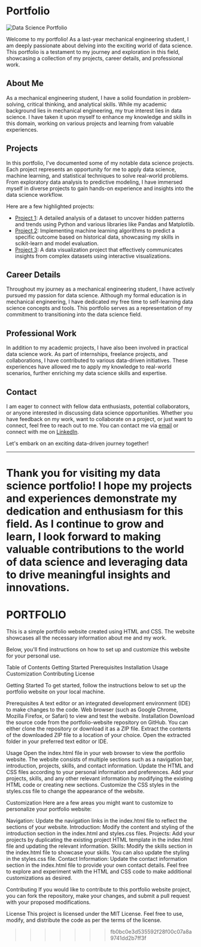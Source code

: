 
# Portfolio

![Data Science Portfolio](https://avaneesh-pathak.github.io/PORTFOLIO/)

Welcome to my portfolio! As a last-year mechanical engineering student, I am deeply passionate about delving into the exciting world of data science. This portfolio is a testament to my journey and exploration in this field, showcasing a collection of my projects, career details, and professional work.

## About Me

As a mechanical engineering student, I have a solid foundation in problem-solving, critical thinking, and analytical skills. While my academic background lies in mechanical engineering, my true interest lies in data science. I have taken it upon myself to enhance my knowledge and skills in this domain, working on various projects and learning from valuable experiences.

## Projects

In this portfolio, I've documented some of my notable data science projects. Each project represents an opportunity for me to apply data science, machine learning, and statistical techniques to solve real-world problems. From exploratory data analysis to predictive modeling, I have immersed myself in diverse projects to gain hands-on experience and insights into the data science workflow.

Here are a few highlighted projects:

- [Project 1](https://github.com/Avaneesh-Pathak/Sales-Prediction): A detailed analysis of a dataset to uncover hidden patterns and trends using Python and various libraries like Pandas and Matplotlib.
- [Project 2](https://github.com/Avaneesh-Pathak/Student-Perfoamance-Prediction): Implementing machine learning algorithms to predict a specific outcome based on historical data, showcasing my skills in scikit-learn and model evaluation.
- [Project 3](https://github.com/Avaneesh-Pathak/IMDB_Data_Scrapping): A data visualization project that effectively communicates insights from complex datasets using interactive visualizations.

## Career Details

Throughout my journey as a mechanical engineering student, I have actively pursued my passion for data science. Although my formal education is in mechanical engineering, I have dedicated my free time to self-learning data science concepts and tools. This portfolio serves as a representation of my commitment to transitioning into the data science field.

## Professional Work

In addition to my academic projects, I have also been involved in practical data science work. As part of internships, freelance projects, and collaborations, I have contributed to various data-driven initiatives. These experiences have allowed me to apply my knowledge to real-world scenarios, further enriching my data science skills and expertise.

## Contact

I am eager to connect with fellow data enthusiasts, potential collaborators, or anyone interested in discussing data science opportunities. Whether you have feedback on my work, want to collaborate on a project, or just want to connect, feel free to reach out to me. You can contact me via [email](mailto:your-email@example.com) or connect with me on [LinkedIn](https://www.linkedin.com/in/your-profile).

Let's embark on an exciting data-driven journey together!

---

Thank you for visiting my data science portfolio! I hope my projects and experiences demonstrate my dedication and enthusiasm for this field. As I continue to grow and learn, I look forward to making valuable contributions to the world of data science and leveraging data to drive meaningful insights and innovations.
=======
# PORTFOLIO

This is a simple portfolio website created using HTML and CSS.
The website showcases all the necessary information about me and my work.


Below, you'll find instructions on how to set up and customize this website for your personal use.

Table of Contents
Getting Started
Prerequisites
Installation
Usage
Customization
Contributing
License


Getting Started
To get started, follow the instructions below to set up the portfolio website on your local machine.

Prerequisites
A text editor or an integrated development environment (IDE) to make changes to the code.
Web browser (such as Google Chrome, Mozilla Firefox, or Safari) to view and test the website.
Installation
Download the source code from the portfolio-website repository on GitHub. You can either clone the repository or download it as a ZIP file.
Extract the contents of the downloaded ZIP file to a location of your choice.
Open the extracted folder in your preferred text editor or IDE.


Usage
Open the index.html file in your web browser to view the portfolio website.
The website consists of multiple sections such as a navigation bar, introduction, projects, skills, and contact information.
Update the HTML and CSS files according to your personal information and preferences.
Add your projects, skills, and any other relevant information by modifying the existing HTML code or creating new sections.
Customize the CSS styles in the styles.css file to change the appearance of the website.

Customization
Here are a few areas you might want to customize to personalize your portfolio website:


Navigation: Update the navigation links in the index.html file to reflect the sections of your website.
Introduction: Modify the content and styling of the introduction section in the index.html and styles.css files.
Projects: Add your projects by duplicating the existing project HTML template in the index.html file and updating the relevant information.
Skills: Modify the skills section in the index.html file to showcase your skills. You can also update the styling in the styles.css file.
Contact Information: Update the contact information section in the index.html file to provide your own contact details.
Feel free to explore and experiment with the HTML and CSS code to make additional customizations as desired.

Contributing
If you would like to contribute to this portfolio website project, you can fork the repository, make your changes, and submit a pull request with your proposed modifications.

License
This project is licensed under the MIT License. Feel free to use, modify, and distribute the code as per the terms of the license.
>>>>>>> fb0bc0e3d535592f28f00c07a8a9741dd2b7ff3f
